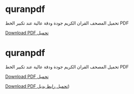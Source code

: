 # quranpdf
تحميل المصحف القران الكريم جودة ودقة عالية عند تكبير الخط PDF 


[Download PDF تحميل](https://www.mediafire.com/file/s1hc36awnb1zmtc/%25D8%25AA%25D8%25AD%25D9%2585%25D9%258A%25D9%2584_%25D8%25A7%25D9%2584%25D9%2585%25D8%25B5%25D8%25AD%25D9%2581_%25D8%25A7%25D9%2584%25D9%2582%25D8%25B1%25D8%25A7%25D9%2586_%25D8%25A7%25D9%2584%25D9%2583%25D8%25B1%25D9%258A%25D9%2585_%25D8%25AC%25D9%2588%25D8%25AF%25D8%25A9_%25D9%2588%25D8%25AF%25D9%2582%25D8%25A9_%25D8%25B9%25D8%25A7%25D9%2584%25D9%258A%25D8%25A9_%25D8%25B9%25D9%2586%25D8%25AF_%25D8%25AA%25D9%2583%25D8%25A8%25D9%258A%25D8%25B1_%25D8%25A7%25D9%2584%25D8%25AE%25D8%25B7.pdf/file)


# quranpdf
تحميل المصحف القران الكريم جودة ودقة عالية عند تكبير الخط PDF 


[Download PDF تحميل](https://www.mediafire.com/file/s1hc36awnb1zmtc/%25D8%25AA%25D8%25AD%25D9%2585%25D9%258A%25D9%2584_%25D8%25A7%25D9%2584%25D9%2585%25D8%25B5%25D8%25AD%25D9%2581_%25D8%25A7%25D9%2584%25D9%2582%25D8%25B1%25D8%25A7%25D9%2586_%25D8%25A7%25D9%2584%25D9%2583%25D8%25B1%25D9%258A%25D9%2585_%25D8%25AC%25D9%2588%25D8%25AF%25D8%25A9_%25D9%2588%25D8%25AF%25D9%2582%25D8%25A9_%25D8%25B9%25D8%25A7%25D9%2584%25D9%258A%25D8%25A9_%25D8%25B9%25D9%2586%25D8%25AF_%25D8%25AA%25D9%2583%25D8%25A8%25D9%258A%25D8%25B1_%25D8%25A7%25D9%2584%25D8%25AE%25D8%25B7.pdf/file)



[Download PDF تحميل رابط بديل](https://ia800408.us.archive.org/24/items/20250122_20250122_2357/%D8%AA%D8%AD%D9%85%D9%8A%D9%84%20%D8%A7%D9%84%D9%85%D8%B5%D8%AD%D9%81%20%D8%A7%D9%84%D9%82%D8%B1%D8%A7%D9%86%20%D8%A7%D9%84%D9%83%D8%B1%D9%8A%D9%85%20%D8%AC%D9%88%D8%AF%D8%A9%20%D9%88%D8%AF%D9%82%D8%A9%20%D8%B9%D8%A7%D9%84%D9%8A%D8%A9%20%D8%B9%D9%86%D8%AF%20%D8%AA%D9%83%D8%A8%D9%8A%D8%B1%20%D8%A7%D9%84%D8%AE%D8%B7.pdf))